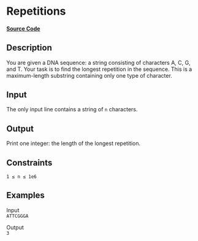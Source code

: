 # Repetitions

#### [Source Code](https://github.com/beephsupreme/cses-rust/blob/master/src/solutions/repetitions.rs)

## Description

You are given a DNA sequence: a string consisting of characters A, C, G, and T. Your task is to find the longest
repetition in the sequence. This is a maximum-length substring containing only one type of character.

## Input

The only input line contains a string of `n` characters.

## Output

Print one integer: the length of the longest repetition.

## Constraints

`1 ≤ n ≤ 1e6`

## Examples

Input  
`ATTCGGGA`

Output  
`3`
